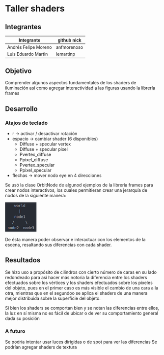 # Taller shaders

## Integrantes

|       Integrante     | github nick |
|----------------------|-------------|
| Andrés Felipe Moreno | anfmorenoso |
| Luis Eduardo Martin  | lemartinp   |

## Objetivo

Comprender algunos aspectos fundamentales de los shaders de iluminación así como agregar interactividad a las figuras usando la librería frames

## Desarrollo

### Atajos de teclado
- r -> activar / desactivar rotación
- espacio -> cambiar shader (6 disponibles)
  - Diffuse + specular vertex
  - Diffuse + specular pixel
  - Pvertex_diffuse
  - Ppixel_diffuse
  - Pvertex_specular
  - Ppixel_specular
- flechas -> mover nodo eye en 4 direcciones

Se usó la clase OrbitNode de algunod ejemplos de la librería frames para crear nodos interactivos, los cuales permitieran crear una jerarquía de nodos de la siguiente manera:

![Image of nodes](https://raw.githubusercontent.com/anfmorenoso/shadersFi/master/data/nodes.png)

De ésta manera poder observar e interactuar con los elementos de la escena, resaltando sus diferencias con cada shader.

## Resultados

Se hizo uso a propósito de cilindros con cierto número de caras en su lado redondeado para así hacer más notoria la diferencia entre los shaders
efectuados sobre los vértices y los shaders efectuados sobre los pixeles del objeto, pues en el primer caso es más visible el cambio de una cara
a la otra, mientras que en el segundoo se aplica el shaders de una manera mejor distribuida sobre la superficie del objeto.

Si bien los shaders se comportan bien y se notan las diferencias entre ellos, la luz en sí misma no es fácil de ubicar o de ver su comportamiento general dada su posición

### A futuro

Se podría intentar usar luces dirigidas o de spot para ver las diferencias
Se podrían agregar shaders de textura
